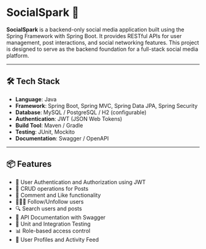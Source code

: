 # SocialSpark 🚀

**SocialSpark** is a backend-only social media application built using the Spring Framework with Spring Boot. It provides RESTful APIs for user management, post interactions, and social networking features. This project is designed to serve as the backend foundation for a full-stack social media platform.

---

## 🛠️ Tech Stack

- **Language**: Java
- **Framework**: Spring Boot, Spring MVC, Spring Data JPA, Spring Security
- **Database**: MySQL / PostgreSQL / H2 (configurable)
- **Authentication**: JWT (JSON Web Tokens)
- **Build Tool**: Maven / Gradle
- **Testing**: JUnit, Mockito
- **Documentation**: Swagger / OpenAPI

---

## 📦 Features

- 🔐 User Authentication and Authorization using JWT
- 📝 CRUD operations for Posts
- 💬 Comment and Like functionality
- 🧑‍🤝‍🧑 Follow/Unfollow users
- 🔍 Search users and posts
- 📄 API Documentation with Swagger
- 🧪 Unit and Integration Testing
- 📊 Role-based access control
- 🧾 User Profiles and Activity Feed
